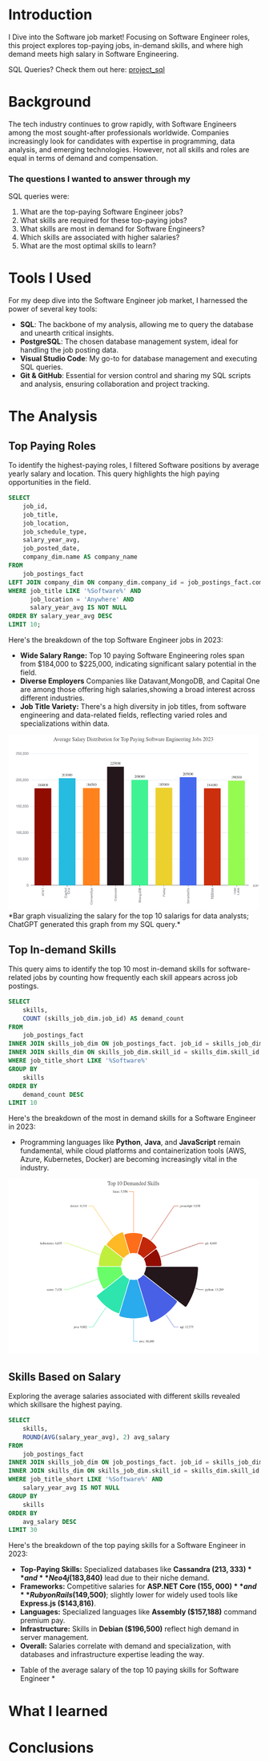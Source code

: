 #  Introduction
I Dive into the Software job market! Focusing on Software Engineer roles,
this project explores top-paying jobs, in-demand skills, and where high demand meets high salary in Software Engineering.

SQL Queries? Check them out here: [project_sql](/project_sql/)
# Background
The tech industry continues to grow rapidly, with Software Engineers among the most sought-after professionals worldwide. 
Companies increasingly look for candidates with expertise in programming, data analysis, and emerging technologies. 
However, not all skills and roles are equal in terms of demand and compensation.

### The questions I wanted to answer through my
SQL queries were:
1. What are the top-paying Software Engineer jobs?
2. What skills are required for these top-paying jobs?
3. What skills are most in demand for Software Engineers?
4. Which skills are associated with higher salaries?
5. What are the most optimal skills to learn?

# Tools I Used
For my deep dive into the Software Engineer job market, I harnessed the power of several key tools:
- **SQL**: The backbone of my analysis, allowing me to query the database and unearth critical insights.
- **PostgreSQL**: The chosen database management system, ideal for handling the job posting data.
- **Visual Studio Code**: My go-to for database management and executing SQL queries.
- **Git & GitHub**: Essential for version control and sharing my SQL scripts and analysis, ensuring collaboration and project tracking.
  
# The Analysis

## Top Paying Roles
To identify the highest-paying roles, I filtered Software positions by average yearly salary and location. This query highlights the high paying opportunities in the field.

```SQL
SELECT 
    job_id,
    job_title,
    job_location,
    job_schedule_type,
    salary_year_avg,
    job_posted_date,
    company_dim.name AS company_name
FROM
    job_postings_fact
LEFT JOIN company_dim ON company_dim.company_id = job_postings_fact.company_id
WHERE job_title LIKE '%Software%' AND
      job_location = 'Anywhere' AND
      salary_year_avg IS NOT NULL
ORDER BY salary_year_avg DESC
LIMIT 10;
```
Here's the breakdown of the top Software Engineer jobs in 2023:
- **Wide Salary Range:** Top 10 paying Software Engineering roles span from $184,000 to $225,000, indicating significant salary potential in the field.
- **Diverse Employers** Companies like Datavant,MongoDB, and Capital One are among those offering high salaries,showing a broad interest across different industries.
- **Job Title Variety:** There's a high diversity in job titles, from software engineering and data-related fields, reflecting varied roles and specializations within data.

<img src="assets/top_paying_role.png" alt="top paying rol" width="500" height="350" />
*Bar graph visualizing the salary for the top 10 salarigs for data analysts; ChatGPT generated this graph from my SQL query.*

## Top In-demand Skills
This query aims to identify the top 10 most in-demand skills for software-related jobs by counting how frequently each skill appears across job postings.

```SQL
SELECT
    skills,
    COUNT (skills_job_dim.job_id) AS demand_count
FROM 
    job_postings_fact
INNER JOIN skills_job_dim ON job_postings_fact. job_id = skills_job_dim.job_id
INNER JOIN skills_dim ON skills_job_dim.skill_id = skills_dim.skill_id
WHERE job_title_short LIKE '%Software%'
GROUP BY
    skills
ORDER BY
    demand_count DESC
LIMIT 10
```

Here's the breakdown of the most in demand skills for a Software Engineer in 2023:
- Programming languages like **Python**, **Java**, and **JavaScript** remain fundamental, while cloud platforms and containerization tools (AWS, Azure, Kubernetes, Docker) are becoming increasingly vital in the industry.

<img src="assets/top_demanded_skills.png" alt="top paying rol" width="500" height="350" />

## Skills Based on Salary
Exploring the average salaries associated with different skills revealed which skillsare the highest paying.

```SQL
SELECT
    skills,
    ROUND(AVG(salary_year_avg), 2) avg_salary
FROM 
    job_postings_fact
INNER JOIN skills_job_dim ON job_postings_fact. job_id = skills_job_dim.job_id
INNER JOIN skills_dim ON skills_job_dim.skill_id = skills_dim.skill_id
WHERE job_title_short LIKE '%Software%' AND
    salary_year_avg IS NOT NULL
GROUP BY
    skills
ORDER BY
    avg_salary DESC
LIMIT 30
```

Here's the breakdown of the top paying skills for a Software Engineer in 2023:
- **Top-Paying Skills:** Specialized databases like **Cassandra ($213,333)** and **Neo4j ($183,840)** lead due to their niche demand.
- **Frameworks:** Competitive salaries for **ASP.NET Core ($155,000)** and **Ruby on Rails ($149,500)**; slightly lower for widely used tools like **Express.js ($143,816)**.
- **Languages:** Specialized languages like **Assembly ($157,188)** command premium pay.
- **Infrastructure:** Skills in **Debian ($196,500)** reflect high demand in server management.
- **Overall:** Salaries correlate with demand and specialization, with databases and infrastructure expertise leading the way.


* Table of the average salary of the top 10 paying skills for Software Engineer *


# What I learned
# Conclusions
